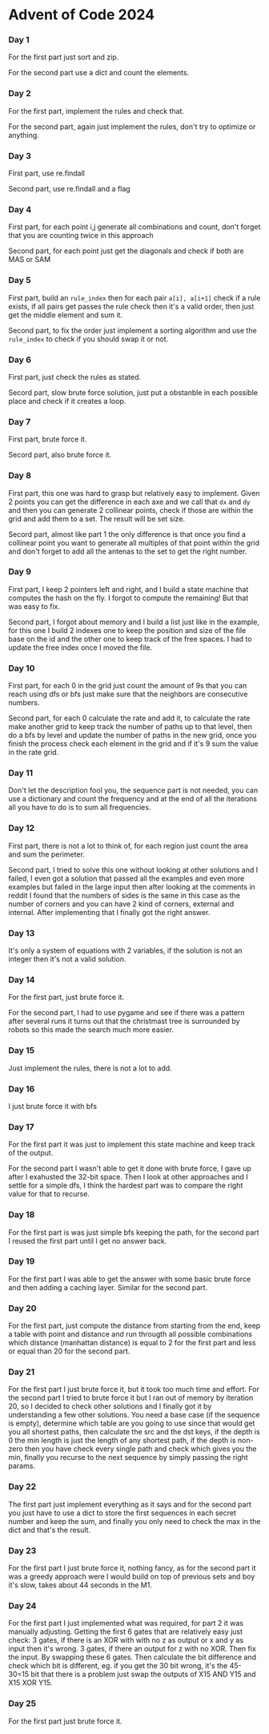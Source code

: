 # Advent of Code 2024

### Day 1

For the first part just sort and zip.

For the second part use a dict and count the elements.

### Day 2

For the first part, implement the rules and check that.

For the second part, again just implement the rules, don't try to optimize or anything.

### Day 3

First part, use re.findall

Second part, use re.findall and a flag

### Day 4

First part, for each point i,j generate all combinations and count, don't forget that you are counting twice in this approach

Second part, for each point just get the diagonals and check if both are MAS or SAM

### Day 5

First part, build an `rule_index` then for each pair `a[i], a[i+1]` check if a rule exists, if all pairs get passes the rule check then it's a valid order, then just get the middle element and sum it.

Second part, to fix the order just implement a sorting algorithm and use the `rule_index` to check if you should swap it or not.

### Day 6

First part, just check the rules as stated.

Secord part, slow brute force solution, just put a obstanble in each possible place and check if it creates a loop.

### Day 7

First part, brute force it.

Secord part, also brute force it.

### Day 8

First part, this one was hard to grasp but relatively easy to implement. Given 2 points you can get the difference in each axe and we call that `dx` and `dy` and then you can generate 2 collinear points, check if those are within the grid and add them to a set. The result will be set size.

Secord part, almost like part 1 the only difference is that once you find a collinear point you want to generate all multiples of that point within the grid and don't forget to add all the antenas to the set to get the right number.

### Day 9

First part, I keep 2 pointers left and right, and I build a state machine that computes the hash on the fly. I forgot to compute the remaining! But that was easy to fix.

Second part, I forgot about memory and I build a list just like in the example, for this one I build 2 indexes one to keep the position and size of the file base on the id and the other one to keep track of the free spaces. I had to update the free index once I moved the file.

### Day 10

First part, for each 0 in the grid just count the amount of 9s that you can reach using dfs or bfs just make sure that the neighbors are consecutive numbers.

Second part, for each 0 calculate the rate and add it, to calculate the rate make another grid to keep track the number of paths up to that level, then do a bfs by level and update the number of paths in the new grid, once you finish the process check each element in the grid and if it's 9 sum the value in the rate grid.

### Day 11

Don't let the description fool you, the sequence part is not needed, you can use a dictionary and count the frequency and at the end of all the iterations all you have to do is to sum all frequencies.

### Day 12

First part, there is not a lot to think of, for each region just count the area and sum the perimeter.

Second part, I tried to solve this one without looking at other solutions and I failed, I even got a solution that passed all the examples and even more examples but failed in the large input then after looking at the comments in reddit I found that the numbers of sides is the same in this case as the number of corners and you can have 2 kind of corners, external and internal. After implementing that I finally got the right answer.

### Day 13

It's only a system of equations with 2 variables, if the solution is not an integer then it's not a valid solution.

### Day 14

For the first part, just brute force it.

For the second part, I had to use pygame and see if there was a pattern after several runs it turns out that the christmast tree is surrounded by robots so this made the search much more easier.

### Day 15

Just implement the rules, there is not a lot to add.

### Day 16

I just brute force it with bfs


### Day 17

For the first part it was just to implement this state machine and keep track of the output.

For the second part I wasn't able to get it done with brute force, I gave up after I exahusted the 32-bit space.
Then I look at other approaches and I settle for a simple dfs, I think the hardest part was to compare the right value for that to recurse.

### Day 18

For the first part is was just simple bfs keeping the path, for the second part I reused the first part until I get no answer back.

### Day 19

For the first part I was able to get the answer with some basic brute force and then adding a caching layer.
Similar for the second part.

### Day 20

For the first part, just compute the distance from starting from the end, keep a table with point and distance and run througth all possible combinations which distance (manhattan distance) is equal to 2 for the first part and less or equal than 20 for the second part.

### Day 21

For the first part I just brute force it, but it took too much time and effort.
For the second part I tried to brute force it but I ran out of memory by iteration 20, so I decided to check other solutions and I finally got it by understanding a few other solutions. You need a base case (if the sequence is empty), determine which table are you going to use since that would get you all shortest paths, then calculate the src and the dst keys, if the depth is 0 the min length is just the length of any shortest path, if the depth is non-zero then you have check every single path and check which gives you the min, finally you recurse to the next sequence by simply passing the right params.

### Day 22

The first part just implement everything as it says and for the second part you just have to use a dict to store the first sequences in each secret number and keep the sum, and finally you only need to check the max in the dict and that's the result.

### Day 23

For the first part I just brute force it, nothing fancy, as for the second part it was a greedy approach were I would build on top of previous sets and boy it's slow, takes about 44 seconds in the M1.

### Day 24

For the first part I just implemented what was required, for part 2 it was manually adjusting.
Getting the first 6 gates that are relatively easy just check:
3 gates, if there is an XOR with with no z as output or x and y as input then it's wrong.
3 gates, if there an output for z with no XOR.
Then fix the input. By swapping these 6 gates.
Then calculate the bit difference and check which bit is different, eg. if you get the 30 bit wrong, it's the 45-30=15 bit that there is a problem just swap the outputs of X15 AND Y15 and X15 XOR Y15.

### Day 25

For the first part just brute force it.